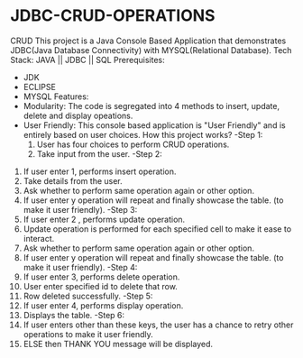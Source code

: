 # JDBC-CRUD-OPERATIONS
CRUD
This project is a Java Console Based Application that demonstrates JDBC(Java Database Connectivity) with MYSQL(Relational Database).
Tech Stack: JAVA || JDBC || SQL
Prerequisites:
 - JDK
 - ECLIPSE
 - MYSQL
Features:
 - Modularity: The code is segregated into 4 methods to insert, update, delete and display opeations.
 - User Friendly: This console based application is "User Friendly" and is entirely based on user choices.
How this project works?
 -Step 1:
   1. User has four choices to perform CRUD operations.
   2. Take input from the user.
-Step 2:
  1. If user enter 1, performs insert operation.
  2. Take details from the user.
  3. Ask whether to perform same operation again or other option.
  4. If user enter y operation will repeat and finally showcase the table. (to make it user friendly).
-Step 3:
  1. If user enter 2 , performs update operation.
  2. Update operation is performed for each specified cell to make it ease to interact.
  3. Ask whether to perform same operation again or other option.
  4. If user enter y operation will repeat and finally showcase the table. (to make it user friendly).
-Step 4:
  1. If user enter 3, performs delete operation.
  2. User enter specified id to delete that row.
  3. Row deleted successfully.
-Step 5:
  1. If user enter 4, performs display operation.
  2. Displays the table.
-Step 6:
  1. If user enters other than these keys, the user has a chance to retry other operations to make it user friendly.
  2. ELSE then THANK YOU message will be displayed.

